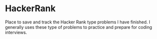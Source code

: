 # HackerRank
Place to save and track the Hacker Rank type problems I have finished. I generally uses these type of problems to practice and prepare for coding interviews.
